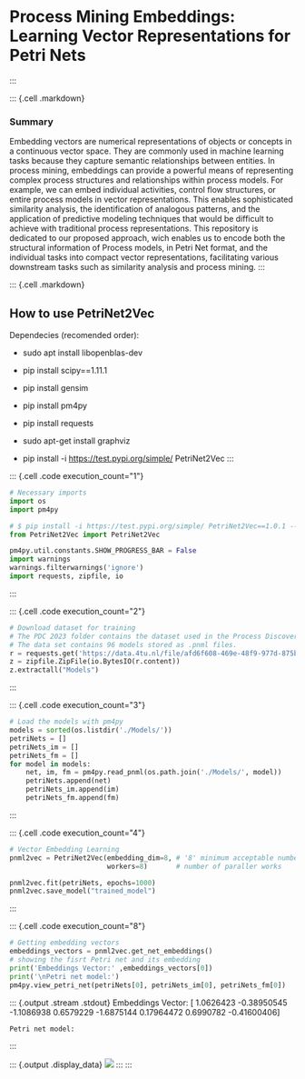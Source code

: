 # Process Mining Embeddings: Learning Vector Representations for Petri Nets
:::

::: {.cell .markdown}
### Summary

Embedding vectors are numerical representations of objects or concepts
in a continuous vector space. They are commonly used in machine learning
tasks because they capture semantic relationships between entities. In
process mining, embeddings can provide a powerful means of representing
complex process structures and relationships within process models. For
example, we can embed individual activities, control flow structures, or
entire process models in vector representations. This enables
sophisticated similarity analysis, the identification of analogous
patterns, and the application of predictive modeling techniques that
would be difficult to achieve with traditional process representations.
This repository is dedicated to our proposed approach, wich enables us
to encode both the structural information of Process models, in Petri
Net format, and the individual tasks into compact vector
representations, facilitating various downstream tasks such as
similarity analysis and process mining.
:::

::: {.cell .markdown}
## How to use PetriNet2Vec

Dependecies (recomended order):

-   sudo apt install libopenblas-dev

-   pip install scipy==1.11.1

-   pip install gensim

-   pip install pm4py

-   pip install requests

-   sudo apt-get install graphviz

-   pip install -i <https://test.pypi.org/simple/> PetriNet2Vec
:::

::: {.cell .code execution_count="1"}
``` python
# Necessary imports
import os
import pm4py

# $ pip install -i https://test.pypi.org/simple/ PetriNet2Vec==1.0.1 --no-deps
from PetriNet2Vec import PetriNet2Vec

pm4py.util.constants.SHOW_PROGRESS_BAR = False
import warnings
warnings.filterwarnings('ignore')
import requests, zipfile, io
```
:::

::: {.cell .code execution_count="2"}
``` python
# Download dataset for training 
# The PDC 2023 folder contains the dataset used in the Process Discovery Contest of 2023.
# The data set contains 96 models stored as .pnml files.
r = requests.get('https://data.4tu.nl/file/afd6f608-469e-48f9-977d-875b45840d39/e8eaeb15-b503-443c-8666-43f3c5261eb2')
z = zipfile.ZipFile(io.BytesIO(r.content))
z.extractall("Models")
```
:::

::: {.cell .code execution_count="3"}
``` python
# Load the models with pm4py
models = sorted(os.listdir('./Models/'))
petriNets = []
petriNets_im = []
petriNets_fm = []
for model in models:
    net, im, fm = pm4py.read_pnml(os.path.join('./Models/', model))
    petriNets.append(net)
    petriNets_im.append(im)
    petriNets_fm.append(fm)
```
:::

::: {.cell .code execution_count="4"}
``` python
# Vector Embedding Learning
pnml2vec = PetriNet2Vec(embedding_dim=8, # '8' minimum acceptable number of embedding dimensions
                        workers=8)       # number of paraller works

pnml2vec.fit(petriNets, epochs=1000)
pnml2vec.save_model("trained_model")
```
:::

::: {.cell .code execution_count="8"}
``` python
# Getting embedding vectors
embeddings_vectors = pnml2vec.get_net_embeddings()
# showing the fisrt Petri net and its embedding
print('Embeddings Vector:' ,embeddings_vectors[0])
print('\nPetri net model:')
pm4py.view_petri_net(petriNets[0], petriNets_im[0], petriNets_fm[0])
```

::: {.output .stream .stdout}
    Embeddings Vector: [ 1.0626423  -0.38950545 -1.1086938   0.6579229  -1.6875144   0.17964472
      0.6990782  -0.41600406]

    Petri net model:
:::

::: {.output .display_data}
![](vertopal_14e005470dbb4c848df4150a1172d312/41a90c696ebb055e1b50673d71dd67bc62652df2.png)
:::
:::
